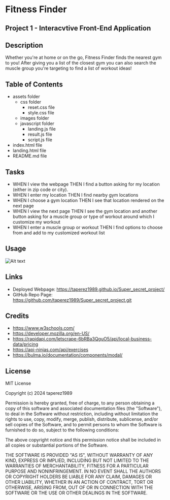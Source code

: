 # Fitness Finder

## Project 1 - Interacvtive Front-End Application

## Description

Whether you're at home or on the go, Fitness Finder finds the nearest gym to you! After giving you a list of the closest gym you can also search the muscle group you're targeting to find a list of workout ideas!

## Table of Contents

- assets folder
    - css folder
        - reset.css file
        - style.css file
    - images folder
    - javascript folder
        - landing.js file
        - result.js file
        - script.js file
- index.html file
- landing.html file
- README.md file

## Tasks 

- WHEN I view the webpage THEN I find a button asking for my location (either in zip code or city).
- WHEN I enter my location THEN I find nearby gym locations
- WHEN I choose a gym location THEN I see that location rendered on the next page
- WHEN I view the next page THEN I see the gym location and another button asking for a muscle group or type of workout around which I customize my workout
- WHEN I enter a muscle group or workout THEN I find options to choose from and add to my customized workout list

## Usage

![Alt text](/assets/images/Fitness%20Finder.gif)

## Links

- Deployed Webpage: https://taperez1989.github.io/Super_secret_project/
- GitHub Repo Page: https://github.com/taperez1989/Super_secret_project.git

## Credits

- https://www.w3schools.com/
- https://developer.mozilla.org/en-US/
- https://rapidapi.com/letscrape-6bRBa3QguO5/api/local-business-data/pricing
- https://api-ninjas.com/api/exercises
- https://bulma.io/documentation/components/modal/

## License

MIT License

Copyright (c) 2024 taperez1989

Permission is hereby granted, free of charge, to any person obtaining a copy of this software and associated documentation files (the "Software"), to deal in the Software without restriction, including without limitation the rights to use, copy, modify, merge, publish, distribute, sublicense, and/or sell copies of the Software, and to permit persons to whom the Software is furnished to do so, subject to the following conditions:

The above copyright notice and this permission notice shall be included in all copies or substantial portions of the Software.

THE SOFTWARE IS PROVIDED "AS IS", WITHOUT WARRANTY OF ANY KIND, EXPRESS OR IMPLIED, INCLUDING BUT NOT LIMITED TO THE WARRANTIES OF MERCHANTABILITY, FITNESS FOR A PARTICULAR PURPOSE AND NONINFRINGEMENT. IN NO EVENT SHALL THE AUTHORS OR COPYRIGHT HOLDERS BE LIABLE FOR ANY CLAIM, DAMAGES OR OTHER LIABILITY, WHETHER IN AN ACTION OF CONTRACT, TORT OR OTHERWISE, ARISING FROM, OUT OF OR IN CONNECTION WITH THE SOFTWARE OR THE USE OR OTHER DEALINGS IN THE SOFTWARE.
